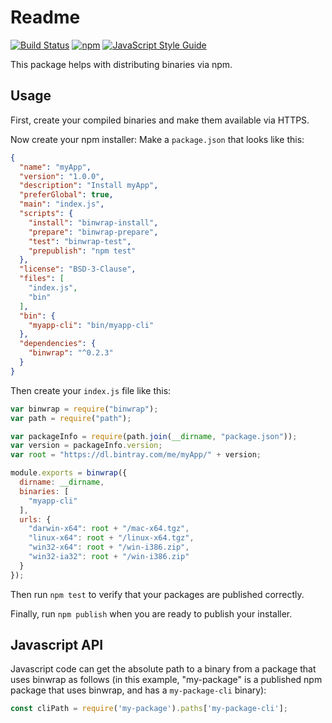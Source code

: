 # Readme

[![Build Status](https://github.com/avh4/binwrap/workflows/CI/badge.svg)](https://github.com/avh4/binwrap/actions?query=workflow%3ACI)
[![npm](https://img.shields.io/npm/v/binwrap.svg)](https://www.npmjs.com/package/binwrap)
[![JavaScript Style Guide](https://cdn.rawgit.com/standard/standard/master/badge.svg)](https://github.com/standard/standard)

This package helps with distributing binaries via npm.

## Usage

First, create your compiled binaries and make them available via HTTPS.

Now create your npm installer: Make a `package.json` that looks like this:

```json
{
  "name": "myApp",
  "version": "1.0.0",
  "description": "Install myApp",
  "preferGlobal": true,
  "main": "index.js",
  "scripts": {
    "install": "binwrap-install",
    "prepare": "binwrap-prepare",
    "test": "binwrap-test",
    "prepublish": "npm test"
  },
  "license": "BSD-3-Clause",
  "files": [
    "index.js",
    "bin"
  ],
  "bin": {
    "myapp-cli": "bin/myapp-cli"
  },
  "dependencies": {
    "binwrap": "^0.2.3"
  }
}
```

Then create your `index.js` file like this:

```javascript
var binwrap = require("binwrap");
var path = require("path");

var packageInfo = require(path.join(__dirname, "package.json"));
var version = packageInfo.version;
var root = "https://dl.bintray.com/me/myApp/" + version;

module.exports = binwrap({
  dirname: __dirname,
  binaries: [
    "myapp-cli"
  ],
  urls: {
    "darwin-x64": root + "/mac-x64.tgz",
    "linux-x64": root + "/linux-x64.tgz",
    "win32-x64": root + "/win-i386.zip",
    "win32-ia32": root + "/win-i386.zip"
  }
});
```

Then run `npm test` to verify that your packages are published correctly.

Finally, run `npm publish` when you are ready to publish your installer.


## Javascript API

Javascript code can get the absolute path to a binary from a package that uses binwrap
as follows (in this example, "my-package" is a published npm package that uses binwrap,
and has a `my-package-cli` binary):

```js
const cliPath = require('my-package').paths['my-package-cli'];
```
